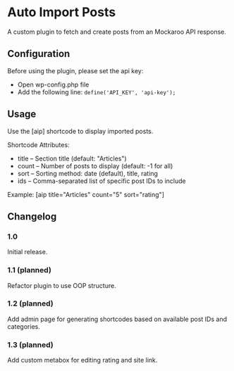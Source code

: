 # Auto Import Posts

A custom plugin to fetch and create posts from an Mockaroo API response.

## Configuration
Before using the plugin, please set the api key:

- Open wp-config.php file
- Add the following line: `define('API_KEY', 'api-key');`

## Usage
Use the [aip] shortcode to display imported posts.

Shortcode Attributes:
- title – Section title (default: "Articles")
- count – Number of posts to display (default: -1 for all)
- sort – Sorting method: date (default), title, rating
- ids – Comma-separated list of specific post IDs to include

Example:
[aip title="Articles" count="5" sort="rating"]

## Changelog

### 1.0
Initial release.

### 1.1 (planned)
Refactor plugin to use OOP structure.

### 1.2 (planned)
Add admin page for generating shortcodes based on available post IDs and categories.

### 1.3 (planned)
Add custom metabox for editing rating and site link.
